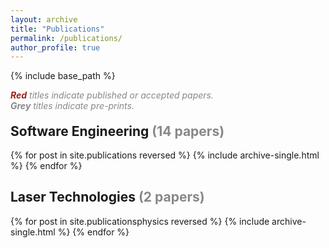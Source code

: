 ```yaml
---
layout: archive
title: "Publications"
permalink: /publications/
author_profile: true
---
```


{% include base_path %}

<p style="margin-bottom: -10px; padding-bottom: 0; color: #888888"><i><b><span style="color: #992017">Red</span></b> titles indicate published or accepted papers.<br>
<b><span style="color: #888888">Grey</span></b> titles indicate pre-prints.</i></p>

<h2 >Software Engineering <span style="color: #888888">(14 papers)</span></h2>

{% for post in site.publications reversed %}
  {% include archive-single.html %}
{% endfor %}

<h2 >Laser Technologies <span style="color: #888888">(2 papers)</span></h2>

{% for post in site.publicationsphysics reversed %}
  {% include archive-single.html %}
{% endfor %}